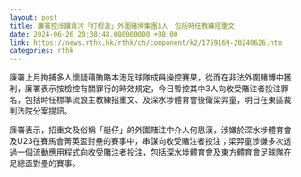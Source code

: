 ```yaml
---
layout: post
title: 廉署控涉嫌貪污「打假波」外圍賭博集團3人　包括時任教練招重文
date: 2024-06-26 20:38:48.000000000 +08:00
link: https://news.rthk.hk/rthk/ch/component/k2/1759169-20240626.htm
categories: rthk
---
```


廉署上月拘捕多人懷疑藉賄賂本港足球隊成員操控賽果，從而在非法外圍賭博中獲利，廉署表示按檢控有關罪行的時效規定，今日暫控其中3人向收受賭注者投注罪名，包括時任標準流浪主教練招重文、及深水埗體育會後衛梁羿童，明日在東區裁判法院分案提訊。

廉署表示，招重文及俗稱「艇仔」的外圍賭注中介人何思漢，涉嫌於深水埗體育會及U23在賽馬會菁英盃對壘的賽事中，串謀向收受賭注者投注；梁羿童涉嫌多次透過一個流動應用程式向收受賭注者投注，包括深水埗體育會及東方體育會足球隊在足總盃對壘的賽事。
